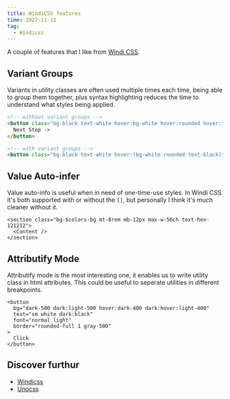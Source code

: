 ```yaml
---
title: WindiCSS features
time: 2022-11-11
tag:
  - Windicss
---
```


A couple of features that I like from [Windi CSS](https://windicss.org).

## Variant Groups

Variants in utility classes are often used multiple times each time, being able to group them together, plus syntax highlighting reduces the time to understand what styles being applied.

```html
<!-- without variant groups -->
<button class="bg-black text-white hover:bg-white hover:rounded hover:text-black">
  Next Step ->
</button>

<!-- with variant groups -->
<button class="bg-black text-white hover:(bg-white rounded text-black)">Next Step -></button>
```

## Value Auto-infer

Value auto-info is useful when in need of one-time-use styles. In Windi CSS it's both supported with or without the `[]`, but personally I think it's much cleaner without it.

```tsx
<section class="bg-$colors-bg mt-8rem mb-12px max-w-56ch text-hex-121212">
  <Content />
</section>
```

## Attributify Mode

Attributify mode is the most interesting one, it enables us to write utility class in html attributes. This could be useful to seperate utilities in different breakpoints.

```svelte
<button
  bg="dark-500 dark:light-500 hover:dark-400 dark:hover:light-400"
  text="sm white dark:black"
  font="normal light"
  border="rounded-full 1 gray-500"
>
  Click
</button>
```

## Discover furthur

- [Windicss](https://windicss.org)
- [Unocss](https://uno.antfu.me/)
